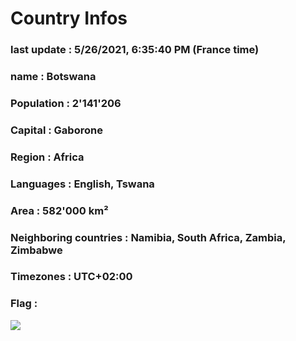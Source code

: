 # Country  Infos
### last update : 5/26/2021, 6:35:40 PM (France time)

### name : Botswana
### Population : 2'141'206
### Capital : Gaborone
### Region : Africa
### Languages : English, Tswana
### Area : 582'000 km²
### Neighboring countries : Namibia, South Africa, Zambia, Zimbabwe
### Timezones : UTC+02:00

### Flag :
![](https://restcountries.eu/data/bwa.svg)